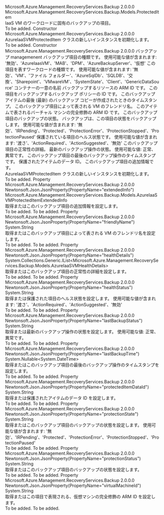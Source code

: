 <Type Name="AzureIaaSVMProtectedItem" FullName="Microsoft.Azure.Management.RecoveryServices.Backup.Models.AzureIaaSVMProtectedItem">
  <TypeSignature Language="C#" Value="public class AzureIaaSVMProtectedItem : Microsoft.Azure.Management.RecoveryServices.Backup.Models.ProtectedItem" />
  <TypeSignature Language="ILAsm" Value=".class public auto ansi beforefieldinit AzureIaaSVMProtectedItem extends Microsoft.Azure.Management.RecoveryServices.Backup.Models.ProtectedItem" />
  <TypeSignature Language="DocId" Value="T:Microsoft.Azure.Management.RecoveryServices.Backup.Models.AzureIaaSVMProtectedItem" />
  <TypeSignature Language="VB.NET" Value="Public Class AzureIaaSVMProtectedItem&#xA;Inherits ProtectedItem" />
  <TypeSignature Language="F#" Value="type AzureIaaSVMProtectedItem = class&#xA;    inherit ProtectedItem" />
  <AssemblyInfo>
    <AssemblyName>Microsoft.Azure.Management.RecoveryServices.Backup</AssemblyName>
    <AssemblyVersion>2.0.0.0</AssemblyVersion>
  </AssemblyInfo>
  <Base>
    <BaseTypeName>Microsoft.Azure.Management.RecoveryServices.Backup.Models.ProtectedItem</BaseTypeName>
  </Base>
  <Interfaces />
  <Docs>
    <summary>
            IaaS VM のワークロードに固有のバックアップの項目。
            </summary>
    <remarks>To be added.</remarks>
  </Docs>
  <Members>
    <Member MemberName=".ctor">
      <MemberSignature Language="C#" Value="public AzureIaaSVMProtectedItem ();" />
      <MemberSignature Language="ILAsm" Value=".method public hidebysig specialname rtspecialname instance void .ctor() cil managed" />
      <MemberSignature Language="DocId" Value="M:Microsoft.Azure.Management.RecoveryServices.Backup.Models.AzureIaaSVMProtectedItem.#ctor" />
      <MemberSignature Language="VB.NET" Value="Public Sub New ()" />
      <MemberType>Constructor</MemberType>
      <AssemblyInfo>
        <AssemblyName>Microsoft.Azure.Management.RecoveryServices.Backup</AssemblyName>
        <AssemblyVersion>2.0.0.0</AssemblyVersion>
      </AssemblyInfo>
      <Parameters />
      <Docs>
        <summary>
            AzureIaaSVMProtectedItem クラスの新しいインスタンスを初期化します。
            </summary>
        <remarks>To be added.</remarks>
      </Docs>
    </Member>
    <Member MemberName=".ctor">
      <MemberSignature Language="C#" Value="public AzureIaaSVMProtectedItem (string backupManagementType = null, string workloadType = null, string containerName = null, string sourceResourceId = null, string policyId = null, Nullable&lt;DateTime&gt; lastRecoveryPoint = null, string friendlyName = null, string virtualMachineId = null, string protectionStatus = null, string protectionState = null, string healthStatus = null, System.Collections.Generic.IList&lt;Microsoft.Azure.Management.RecoveryServices.Backup.Models.AzureIaaSVMHealthDetails&gt; healthDetails = null, string lastBackupStatus = null, Nullable&lt;DateTime&gt; lastBackupTime = null, string protectedItemDataId = null, Microsoft.Azure.Management.RecoveryServices.Backup.Models.AzureIaaSVMProtectedItemExtendedInfo extendedInfo = null);" />
      <MemberSignature Language="ILAsm" Value=".method public hidebysig specialname rtspecialname instance void .ctor(string backupManagementType, string workloadType, string containerName, string sourceResourceId, string policyId, valuetype System.Nullable`1&lt;valuetype System.DateTime&gt; lastRecoveryPoint, string friendlyName, string virtualMachineId, string protectionStatus, string protectionState, string healthStatus, class System.Collections.Generic.IList`1&lt;class Microsoft.Azure.Management.RecoveryServices.Backup.Models.AzureIaaSVMHealthDetails&gt; healthDetails, string lastBackupStatus, valuetype System.Nullable`1&lt;valuetype System.DateTime&gt; lastBackupTime, string protectedItemDataId, class Microsoft.Azure.Management.RecoveryServices.Backup.Models.AzureIaaSVMProtectedItemExtendedInfo extendedInfo) cil managed" />
      <MemberSignature Language="DocId" Value="M:Microsoft.Azure.Management.RecoveryServices.Backup.Models.AzureIaaSVMProtectedItem.#ctor(System.String,System.String,System.String,System.String,System.String,System.Nullable{System.DateTime},System.String,System.String,System.String,System.String,System.String,System.Collections.Generic.IList{Microsoft.Azure.Management.RecoveryServices.Backup.Models.AzureIaaSVMHealthDetails},System.String,System.Nullable{System.DateTime},System.String,Microsoft.Azure.Management.RecoveryServices.Backup.Models.AzureIaaSVMProtectedItemExtendedInfo)" />
      <MemberSignature Language="VB.NET" Value="Public Sub New (Optional backupManagementType As String = null, Optional workloadType As String = null, Optional containerName As String = null, Optional sourceResourceId As String = null, Optional policyId As String = null, Optional lastRecoveryPoint As Nullable(Of DateTime) = null, Optional friendlyName As String = null, Optional virtualMachineId As String = null, Optional protectionStatus As String = null, Optional protectionState As String = null, Optional healthStatus As String = null, Optional healthDetails As IList(Of AzureIaaSVMHealthDetails) = null, Optional lastBackupStatus As String = null, Optional lastBackupTime As Nullable(Of DateTime) = null, Optional protectedItemDataId As String = null, Optional extendedInfo As AzureIaaSVMProtectedItemExtendedInfo = null)" />
      <MemberSignature Language="F#" Value="new Microsoft.Azure.Management.RecoveryServices.Backup.Models.AzureIaaSVMProtectedItem : string * string * string * string * string * Nullable&lt;DateTime&gt; * string * string * string * string * string * System.Collections.Generic.IList&lt;Microsoft.Azure.Management.RecoveryServices.Backup.Models.AzureIaaSVMHealthDetails&gt; * string * Nullable&lt;DateTime&gt; * string * Microsoft.Azure.Management.RecoveryServices.Backup.Models.AzureIaaSVMProtectedItemExtendedInfo -&gt; Microsoft.Azure.Management.RecoveryServices.Backup.Models.AzureIaaSVMProtectedItem" Usage="new Microsoft.Azure.Management.RecoveryServices.Backup.Models.AzureIaaSVMProtectedItem (backupManagementType, workloadType, containerName, sourceResourceId, policyId, lastRecoveryPoint, friendlyName, virtualMachineId, protectionStatus, protectionState, healthStatus, healthDetails, lastBackupStatus, lastBackupTime, protectedItemDataId, extendedInfo)" />
      <MemberType>Constructor</MemberType>
      <AssemblyInfo>
        <AssemblyName>Microsoft.Azure.Management.RecoveryServices.Backup</AssemblyName>
        <AssemblyVersion>2.0.0.0</AssemblyVersion>
      </AssemblyInfo>
      <Parameters>
        <Parameter Name="backupManagementType" Type="System.String" />
        <Parameter Name="workloadType" Type="System.String" />
        <Parameter Name="containerName" Type="System.String" />
        <Parameter Name="sourceResourceId" Type="System.String" />
        <Parameter Name="policyId" Type="System.String" />
        <Parameter Name="lastRecoveryPoint" Type="System.Nullable&lt;System.DateTime&gt;" />
        <Parameter Name="friendlyName" Type="System.String" />
        <Parameter Name="virtualMachineId" Type="System.String" />
        <Parameter Name="protectionStatus" Type="System.String" />
        <Parameter Name="protectionState" Type="System.String" />
        <Parameter Name="healthStatus" Type="System.String" />
        <Parameter Name="healthDetails" Type="System.Collections.Generic.IList&lt;Microsoft.Azure.Management.RecoveryServices.Backup.Models.AzureIaaSVMHealthDetails&gt;" />
        <Parameter Name="lastBackupStatus" Type="System.String" />
        <Parameter Name="lastBackupTime" Type="System.Nullable&lt;System.DateTime&gt;" />
        <Parameter Name="protectedItemDataId" Type="System.String" />
        <Parameter Name="extendedInfo" Type="Microsoft.Azure.Management.RecoveryServices.Backup.Models.AzureIaaSVMProtectedItemExtendedInfo" />
      </Parameters>
      <Docs>
        <param name="backupManagementType">バックアップ managemenent バックアップ項目の種類です。 使用可能な値が含まれます: '無効'、'AzureIaasVM'、'MAB'、'DPM'、'AzureBackupServer'、'仮想'</param>
        <param name="workloadType">この項目を表すワークロードの種類です。
            使用可能な値が含まれます: '無効'、'VM'、'ファイル フォルダー'、'AzureSqlDb'、'SQLDB'、'交換'、'Sharepoint'、'VMwareVM'、'SystemState'、'Client'、'GenericDataSource'</param>
        <param name="containerName">コンテナーの一意の名前</param>
        <param name="sourceResourceId">バックアップするリソースの ARM ID です。</param>
        <param name="policyId">この項目をバックアップするバックアップ ポリシーの ID です。</param>
        <param name="lastRecoveryPoint">このバックアップ アイテムの最後 (最新) のバックアップ コピーが作成されたときのタイムスタンプ。</param>
        <param name="friendlyName">このバックアップ項目によって表される VM のフレンドリ名。</param>
        <param name="virtualMachineId">このアイテムで表されるバーチャル マシンの完全修飾の ARM ID です。</param>
        <param name="protectionStatus">このバックアップ項目のバックアップの状態。</param>
        <param name="protectionState">バックアップは、この項目の状態をバックアップします。
            使用可能な値が含まれます: '無効'、'IRPending'、'Protected'、'ProtectionError'、'ProtectionStopped'、'ProtectionPaused'</param>
        <param name="healthStatus">保護されている項目のヘルス状態です。
            使用可能な値が含まれます: '渡さ'、'ActionRequired'、'ActionSuggested'、'無効'</param>
        <param name="healthDetails">このバックアップ項目の正常性の詳細。</param>
        <param name="lastBackupStatus">最新のバックアップ操作の状態。
            使用可能な値: 正常、異常です。</param>
        <param name="lastBackupTime">このバックアップ項目の最後のバックアップ操作のタイムスタンプです。</param>
        <param name="protectedItemDataId">保護されたアイテムのデータ ID。</param>
        <param name="extendedInfo">このバックアップ項目の追加情報です。</param>
        <summary>
            AzureIaaSVMProtectedItem クラスの新しいインスタンスを初期化します。
            </summary>
        <remarks>To be added.</remarks>
      </Docs>
    </Member>
    <Member MemberName="ExtendedInfo">
      <MemberSignature Language="C#" Value="public Microsoft.Azure.Management.RecoveryServices.Backup.Models.AzureIaaSVMProtectedItemExtendedInfo ExtendedInfo { get; set; }" />
      <MemberSignature Language="ILAsm" Value=".property instance class Microsoft.Azure.Management.RecoveryServices.Backup.Models.AzureIaaSVMProtectedItemExtendedInfo ExtendedInfo" />
      <MemberSignature Language="DocId" Value="P:Microsoft.Azure.Management.RecoveryServices.Backup.Models.AzureIaaSVMProtectedItem.ExtendedInfo" />
      <MemberSignature Language="VB.NET" Value="Public Property ExtendedInfo As AzureIaaSVMProtectedItemExtendedInfo" />
      <MemberSignature Language="F#" Value="member this.ExtendedInfo : Microsoft.Azure.Management.RecoveryServices.Backup.Models.AzureIaaSVMProtectedItemExtendedInfo with get, set" Usage="Microsoft.Azure.Management.RecoveryServices.Backup.Models.AzureIaaSVMProtectedItem.ExtendedInfo" />
      <MemberType>Property</MemberType>
      <AssemblyInfo>
        <AssemblyName>Microsoft.Azure.Management.RecoveryServices.Backup</AssemblyName>
        <AssemblyVersion>2.0.0.0</AssemblyVersion>
      </AssemblyInfo>
      <Attributes>
        <Attribute>
          <AttributeName>Newtonsoft.Json.JsonProperty(PropertyName="extendedInfo")</AttributeName>
        </Attribute>
      </Attributes>
      <ReturnValue>
        <ReturnType>Microsoft.Azure.Management.RecoveryServices.Backup.Models.AzureIaaSVMProtectedItemExtendedInfo</ReturnType>
      </ReturnValue>
      <Docs>
        <summary>
            取得またはこのバックアップ項目の追加情報を設定します。
            </summary>
        <value>To be added.</value>
        <remarks>To be added.</remarks>
      </Docs>
    </Member>
    <Member MemberName="FriendlyName">
      <MemberSignature Language="C#" Value="public string FriendlyName { get; set; }" />
      <MemberSignature Language="ILAsm" Value=".property instance string FriendlyName" />
      <MemberSignature Language="DocId" Value="P:Microsoft.Azure.Management.RecoveryServices.Backup.Models.AzureIaaSVMProtectedItem.FriendlyName" />
      <MemberSignature Language="VB.NET" Value="Public Property FriendlyName As String" />
      <MemberSignature Language="F#" Value="member this.FriendlyName : string with get, set" Usage="Microsoft.Azure.Management.RecoveryServices.Backup.Models.AzureIaaSVMProtectedItem.FriendlyName" />
      <MemberType>Property</MemberType>
      <AssemblyInfo>
        <AssemblyName>Microsoft.Azure.Management.RecoveryServices.Backup</AssemblyName>
        <AssemblyVersion>2.0.0.0</AssemblyVersion>
      </AssemblyInfo>
      <Attributes>
        <Attribute>
          <AttributeName>Newtonsoft.Json.JsonProperty(PropertyName="friendlyName")</AttributeName>
        </Attribute>
      </Attributes>
      <ReturnValue>
        <ReturnType>System.String</ReturnType>
      </ReturnValue>
      <Docs>
        <summary>
            取得またはこのバックアップ項目によって表される VM のフレンドリ名を設定します。
            </summary>
        <value>To be added.</value>
        <remarks>To be added.</remarks>
      </Docs>
    </Member>
    <Member MemberName="HealthDetails">
      <MemberSignature Language="C#" Value="public System.Collections.Generic.IList&lt;Microsoft.Azure.Management.RecoveryServices.Backup.Models.AzureIaaSVMHealthDetails&gt; HealthDetails { get; set; }" />
      <MemberSignature Language="ILAsm" Value=".property instance class System.Collections.Generic.IList`1&lt;class Microsoft.Azure.Management.RecoveryServices.Backup.Models.AzureIaaSVMHealthDetails&gt; HealthDetails" />
      <MemberSignature Language="DocId" Value="P:Microsoft.Azure.Management.RecoveryServices.Backup.Models.AzureIaaSVMProtectedItem.HealthDetails" />
      <MemberSignature Language="VB.NET" Value="Public Property HealthDetails As IList(Of AzureIaaSVMHealthDetails)" />
      <MemberSignature Language="F#" Value="member this.HealthDetails : System.Collections.Generic.IList&lt;Microsoft.Azure.Management.RecoveryServices.Backup.Models.AzureIaaSVMHealthDetails&gt; with get, set" Usage="Microsoft.Azure.Management.RecoveryServices.Backup.Models.AzureIaaSVMProtectedItem.HealthDetails" />
      <MemberType>Property</MemberType>
      <AssemblyInfo>
        <AssemblyName>Microsoft.Azure.Management.RecoveryServices.Backup</AssemblyName>
        <AssemblyVersion>2.0.0.0</AssemblyVersion>
      </AssemblyInfo>
      <Attributes>
        <Attribute>
          <AttributeName>Newtonsoft.Json.JsonProperty(PropertyName="healthDetails")</AttributeName>
        </Attribute>
      </Attributes>
      <ReturnValue>
        <ReturnType>System.Collections.Generic.IList&lt;Microsoft.Azure.Management.RecoveryServices.Backup.Models.AzureIaaSVMHealthDetails&gt;</ReturnType>
      </ReturnValue>
      <Docs>
        <summary>
            取得またはこのバックアップ項目の正常性の詳細を設定します。
            </summary>
        <value>To be added.</value>
        <remarks>To be added.</remarks>
      </Docs>
    </Member>
    <Member MemberName="HealthStatus">
      <MemberSignature Language="C#" Value="public string HealthStatus { get; set; }" />
      <MemberSignature Language="ILAsm" Value=".property instance string HealthStatus" />
      <MemberSignature Language="DocId" Value="P:Microsoft.Azure.Management.RecoveryServices.Backup.Models.AzureIaaSVMProtectedItem.HealthStatus" />
      <MemberSignature Language="VB.NET" Value="Public Property HealthStatus As String" />
      <MemberSignature Language="F#" Value="member this.HealthStatus : string with get, set" Usage="Microsoft.Azure.Management.RecoveryServices.Backup.Models.AzureIaaSVMProtectedItem.HealthStatus" />
      <MemberType>Property</MemberType>
      <AssemblyInfo>
        <AssemblyName>Microsoft.Azure.Management.RecoveryServices.Backup</AssemblyName>
        <AssemblyVersion>2.0.0.0</AssemblyVersion>
      </AssemblyInfo>
      <Attributes>
        <Attribute>
          <AttributeName>Newtonsoft.Json.JsonProperty(PropertyName="healthStatus")</AttributeName>
        </Attribute>
      </Attributes>
      <ReturnValue>
        <ReturnType>System.String</ReturnType>
      </ReturnValue>
      <Docs>
        <summary>
            取得または保護された項目のヘルス状態を設定します。 使用可能な値が含まれます: '渡さ'、'ActionRequired'、'ActionSuggested'、'無効'
            </summary>
        <value>To be added.</value>
        <remarks>To be added.</remarks>
      </Docs>
    </Member>
    <Member MemberName="LastBackupStatus">
      <MemberSignature Language="C#" Value="public string LastBackupStatus { get; set; }" />
      <MemberSignature Language="ILAsm" Value=".property instance string LastBackupStatus" />
      <MemberSignature Language="DocId" Value="P:Microsoft.Azure.Management.RecoveryServices.Backup.Models.AzureIaaSVMProtectedItem.LastBackupStatus" />
      <MemberSignature Language="VB.NET" Value="Public Property LastBackupStatus As String" />
      <MemberSignature Language="F#" Value="member this.LastBackupStatus : string with get, set" Usage="Microsoft.Azure.Management.RecoveryServices.Backup.Models.AzureIaaSVMProtectedItem.LastBackupStatus" />
      <MemberType>Property</MemberType>
      <AssemblyInfo>
        <AssemblyName>Microsoft.Azure.Management.RecoveryServices.Backup</AssemblyName>
        <AssemblyVersion>2.0.0.0</AssemblyVersion>
      </AssemblyInfo>
      <Attributes>
        <Attribute>
          <AttributeName>Newtonsoft.Json.JsonProperty(PropertyName="lastBackupStatus")</AttributeName>
        </Attribute>
      </Attributes>
      <ReturnValue>
        <ReturnType>System.String</ReturnType>
      </ReturnValue>
      <Docs>
        <summary>
            取得または最新のバックアップ操作の状態を設定します。 使用可能な値: 正常、異常です。
            </summary>
        <value>To be added.</value>
        <remarks>To be added.</remarks>
      </Docs>
    </Member>
    <Member MemberName="LastBackupTime">
      <MemberSignature Language="C#" Value="public Nullable&lt;DateTime&gt; LastBackupTime { get; set; }" />
      <MemberSignature Language="ILAsm" Value=".property instance valuetype System.Nullable`1&lt;valuetype System.DateTime&gt; LastBackupTime" />
      <MemberSignature Language="DocId" Value="P:Microsoft.Azure.Management.RecoveryServices.Backup.Models.AzureIaaSVMProtectedItem.LastBackupTime" />
      <MemberSignature Language="VB.NET" Value="Public Property LastBackupTime As Nullable(Of DateTime)" />
      <MemberSignature Language="F#" Value="member this.LastBackupTime : Nullable&lt;DateTime&gt; with get, set" Usage="Microsoft.Azure.Management.RecoveryServices.Backup.Models.AzureIaaSVMProtectedItem.LastBackupTime" />
      <MemberType>Property</MemberType>
      <AssemblyInfo>
        <AssemblyName>Microsoft.Azure.Management.RecoveryServices.Backup</AssemblyName>
        <AssemblyVersion>2.0.0.0</AssemblyVersion>
      </AssemblyInfo>
      <Attributes>
        <Attribute>
          <AttributeName>Newtonsoft.Json.JsonProperty(PropertyName="lastBackupTime")</AttributeName>
        </Attribute>
      </Attributes>
      <ReturnValue>
        <ReturnType>System.Nullable&lt;System.DateTime&gt;</ReturnType>
      </ReturnValue>
      <Docs>
        <summary>
            取得またはこのバックアップ項目の最後のバックアップ操作のタイムスタンプを設定します。
            </summary>
        <value>To be added.</value>
        <remarks>To be added.</remarks>
      </Docs>
    </Member>
    <Member MemberName="ProtectedItemDataId">
      <MemberSignature Language="C#" Value="public string ProtectedItemDataId { get; set; }" />
      <MemberSignature Language="ILAsm" Value=".property instance string ProtectedItemDataId" />
      <MemberSignature Language="DocId" Value="P:Microsoft.Azure.Management.RecoveryServices.Backup.Models.AzureIaaSVMProtectedItem.ProtectedItemDataId" />
      <MemberSignature Language="VB.NET" Value="Public Property ProtectedItemDataId As String" />
      <MemberSignature Language="F#" Value="member this.ProtectedItemDataId : string with get, set" Usage="Microsoft.Azure.Management.RecoveryServices.Backup.Models.AzureIaaSVMProtectedItem.ProtectedItemDataId" />
      <MemberType>Property</MemberType>
      <AssemblyInfo>
        <AssemblyName>Microsoft.Azure.Management.RecoveryServices.Backup</AssemblyName>
        <AssemblyVersion>2.0.0.0</AssemblyVersion>
      </AssemblyInfo>
      <Attributes>
        <Attribute>
          <AttributeName>Newtonsoft.Json.JsonProperty(PropertyName="protectedItemDataId")</AttributeName>
        </Attribute>
      </Attributes>
      <ReturnValue>
        <ReturnType>System.String</ReturnType>
      </ReturnValue>
      <Docs>
        <summary>
            取得または保護されたアイテムのデータ ID を設定します。
            </summary>
        <value>To be added.</value>
        <remarks>To be added.</remarks>
      </Docs>
    </Member>
    <Member MemberName="ProtectionState">
      <MemberSignature Language="C#" Value="public string ProtectionState { get; set; }" />
      <MemberSignature Language="ILAsm" Value=".property instance string ProtectionState" />
      <MemberSignature Language="DocId" Value="P:Microsoft.Azure.Management.RecoveryServices.Backup.Models.AzureIaaSVMProtectedItem.ProtectionState" />
      <MemberSignature Language="VB.NET" Value="Public Property ProtectionState As String" />
      <MemberSignature Language="F#" Value="member this.ProtectionState : string with get, set" Usage="Microsoft.Azure.Management.RecoveryServices.Backup.Models.AzureIaaSVMProtectedItem.ProtectionState" />
      <MemberType>Property</MemberType>
      <AssemblyInfo>
        <AssemblyName>Microsoft.Azure.Management.RecoveryServices.Backup</AssemblyName>
        <AssemblyVersion>2.0.0.0</AssemblyVersion>
      </AssemblyInfo>
      <Attributes>
        <Attribute>
          <AttributeName>Newtonsoft.Json.JsonProperty(PropertyName="protectionState")</AttributeName>
        </Attribute>
      </Attributes>
      <ReturnValue>
        <ReturnType>System.String</ReturnType>
      </ReturnValue>
      <Docs>
        <summary>
            取得またはこのバックアップ項目のバックアップの状態を設定します。 使用可能な値が含まれます: '無効'、'IRPending'、'Protected'、'ProtectionError'、'ProtectionStopped'、'ProtectionPaused'
            </summary>
        <value>To be added.</value>
        <remarks>To be added.</remarks>
      </Docs>
    </Member>
    <Member MemberName="ProtectionStatus">
      <MemberSignature Language="C#" Value="public string ProtectionStatus { get; set; }" />
      <MemberSignature Language="ILAsm" Value=".property instance string ProtectionStatus" />
      <MemberSignature Language="DocId" Value="P:Microsoft.Azure.Management.RecoveryServices.Backup.Models.AzureIaaSVMProtectedItem.ProtectionStatus" />
      <MemberSignature Language="VB.NET" Value="Public Property ProtectionStatus As String" />
      <MemberSignature Language="F#" Value="member this.ProtectionStatus : string with get, set" Usage="Microsoft.Azure.Management.RecoveryServices.Backup.Models.AzureIaaSVMProtectedItem.ProtectionStatus" />
      <MemberType>Property</MemberType>
      <AssemblyInfo>
        <AssemblyName>Microsoft.Azure.Management.RecoveryServices.Backup</AssemblyName>
        <AssemblyVersion>2.0.0.0</AssemblyVersion>
      </AssemblyInfo>
      <Attributes>
        <Attribute>
          <AttributeName>Newtonsoft.Json.JsonProperty(PropertyName="protectionStatus")</AttributeName>
        </Attribute>
      </Attributes>
      <ReturnValue>
        <ReturnType>System.String</ReturnType>
      </ReturnValue>
      <Docs>
        <summary>
            取得またはこのバックアップ項目のバックアップの状態を設定します。
            </summary>
        <value>To be added.</value>
        <remarks>To be added.</remarks>
      </Docs>
    </Member>
    <Member MemberName="VirtualMachineId">
      <MemberSignature Language="C#" Value="public string VirtualMachineId { get; set; }" />
      <MemberSignature Language="ILAsm" Value=".property instance string VirtualMachineId" />
      <MemberSignature Language="DocId" Value="P:Microsoft.Azure.Management.RecoveryServices.Backup.Models.AzureIaaSVMProtectedItem.VirtualMachineId" />
      <MemberSignature Language="VB.NET" Value="Public Property VirtualMachineId As String" />
      <MemberSignature Language="F#" Value="member this.VirtualMachineId : string with get, set" Usage="Microsoft.Azure.Management.RecoveryServices.Backup.Models.AzureIaaSVMProtectedItem.VirtualMachineId" />
      <MemberType>Property</MemberType>
      <AssemblyInfo>
        <AssemblyName>Microsoft.Azure.Management.RecoveryServices.Backup</AssemblyName>
        <AssemblyVersion>2.0.0.0</AssemblyVersion>
      </AssemblyInfo>
      <Attributes>
        <Attribute>
          <AttributeName>Newtonsoft.Json.JsonProperty(PropertyName="virtualMachineId")</AttributeName>
        </Attribute>
      </Attributes>
      <ReturnValue>
        <ReturnType>System.String</ReturnType>
      </ReturnValue>
      <Docs>
        <summary>
            取得またはこの項目で表現される、仮想マシンの完全修飾の ARM ID を設定します。
            </summary>
        <value>To be added.</value>
        <remarks>To be added.</remarks>
      </Docs>
    </Member>
  </Members>
</Type>